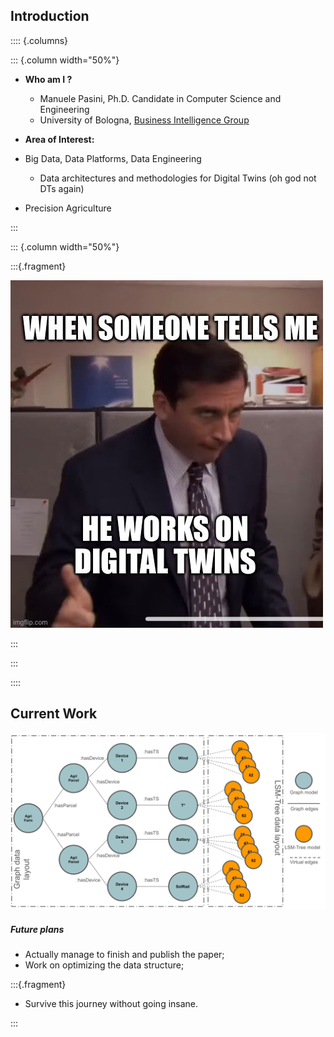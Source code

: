 ## Introduction

:::: {.columns}

::: {.column width="50%"}

- **Who am I ?** 

    - Manuele Pasini, Ph.D. Candidate in Computer Science and Engineering
    - University of Bologna, [Business Intelligence Group](https://big.csr.unibo.it/)

- **Area of Interest:** 

- Big Data, Data Platforms, Data Engineering
    - Data architectures and methodologies for Digital Twins (oh god not DTs again)

- Precision Agriculture

:::

::: {.column width="50%"}

:::{.fragment}

![Oh God no, not DTs again](https://raw.githubusercontent.com/ManuelePasini/slides-markdown/refs/heads/master/slides/images/ioanninaSlides/dt_meme.jpg)

:::

:::


::::

## Current Work

![Hybrid data model](https://raw.githubusercontent.com/ManuelePasini/slides-markdown/refs/heads/master/slides/images/ioanninaSlides/dt_graph.svg)

##### Future plans

- Actually manage to finish and publish the paper;
- Work on optimizing the data structure;

:::{.fragment}

- Survive this journey without going insane.

:::
